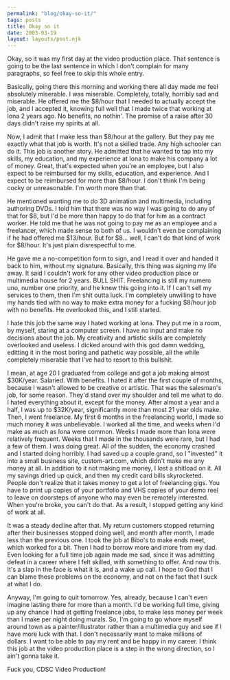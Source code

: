 ```yaml
---
permalink: "blog/okay-so-it/"
tags: posts
title: Okay so it
date: 2003-03-19
layout: layouts/post.njk
---
```


Okay, so it was my first day at the video production place. That sentence is going to be the last sentence in which I don't complain for many paragraphs, so feel free to skip this whole entry.

Basically, going there this morning and working there all day made me feel absolutely miserable. I was miserable. Completely, totally, horribly sad and miserable. He offered me the $8/hour that I needed to actually accept the job, and I accepted it, knowing full well that I made twice that working at Iona 2 years ago. No benefits, no nothin'. The promise of a raise after 30 days didn't raise my spirits at all.

Now, I admit that I make less than $8/hour at the gallery. But they pay me exactly what that job is worth. It's not a skilled trade. Any high schooler can do it. This job is another story. He admitted that he wanted to tap into my skills, my education, and my experience at Iona to make his company a lot of money. Great, that's expected when you're an employee, but I also expect to be reimbursed for my skills, education, and experience. And I expect to be reimbursed for more than $8/hour. I don't think I'm being cocky or unreasonable. I'm worth more than that.

He mentioned wanting me to do 3D animation and multimedia, including authoring DVDs. I told him that there was no way I was going to do any of that for $8, but I'd be more than happy to do that for him as a contract worker. He told me that he was not going to pay me as an employee and a freelancer, which made sense to both of us. I wouldn't even be complaining if he had offered me $13/hour. But for $8... well, I can't do that kind of work for $8/hour. It's just plain disrespectful to me. 

He gave me a no-competition form to sign, and I read it over and handed it back to him, without my signature. Basically, this thing was signing my life away. It said I couldn't work for any other video production place or multimedia house for 2 years. BULL SHIT. Freelancing is still my numero uno, number one priority, and he knew this going into it. If I can't sell my services to them, then I'm shit outta luck. I'm completely unwilling to have my hands tied with no way to make extra money for a fucking $8/hour job with no benefits. He overlooked this, and I still started.

I hate this job the same way I hated working at Iona. They put me in a room, by myself, staring at a computer screen. I have no input and make no decisions about the job. My creativity and artistic skills are completely overlooked and useless. I dicked around with this god damn wedding, editting it in the most boring and pathetic way possible, all the while completely miserable that I've had to resort to this bullshit. 

I mean, at age 20 I graduated from college and got a job making almost $30K/year. Salaried. With benefits. I hated it after the first couple of months, because I wasn't allowed to be creative or artistic. That was the salesman's job, for some reason. They'd stand over my shoulder and tell me what to do. I hated everything about it, except for the money. After almost a year and a half, I was up to $32K/year, significantly more than most 21 year olds make. Then, I went freelance. My first 6 months in the freelancing world, I made so much money it was unbelievable. I worked all the time, and weeks when I'd make as much as Iona were common. Weeks I made more than Iona were relatively frequent. Weeks that I made in the thousands were rare, but I had a few of them. I was doing great. All of the sudden, the economy crashed and I started doing horribly. I had saved up a couple grand, so I "invested" it into a small business site, custom-art.com, which didn't make me any money at all. In addition to it not making me money, I lost a shitload on it. All my savings dried up quick, and then my credit card bills skyrocketed. People don't realize that it takes money to get a lot of freelancing gigs. You have to print up copies of your portfolio and VHS copies of your demo reel to leave on doorsteps of anyone who may even be remotely interested. When you're broke, you can't do that. As a result, I stopped getting any kind of work at all.

It was a steady decline after that. My return customers stopped returning after their businesses stopped doing well, and month after month, I made less than the previous one. I took the job at Bibo's to make ends meet, which worked for a bit. Then I had to borrow more and more from my dad. Even looking for a full time job again made me sad, since it was admitting defeat in a career where I felt skilled, with something to offer. And now this. It's a slap in the face is what it is, and a wake up call. I hope to God that I can blame these problems on the economy, and not on the fact that I suck at what I do.

Anyway, I'm going to quit tomorrow. Yes, already, because I can't even imagine lasting there for more than a month. I'd be working full time, giving up any chance I had at getting freelance jobs, to make less money per week than I make per night doing murals. So, I'm going to go whore myself around town as a painter/illustrator rather than a multimedia guy and see if I have more luck with that. I don't necessarily want to make millions of dollars. I want to be able to pay my rent and be happy in my career. I think this job at the video production place is a step in the wrong direction, so I ain't gonna take it.

Fuck you, CDSC Video Production!